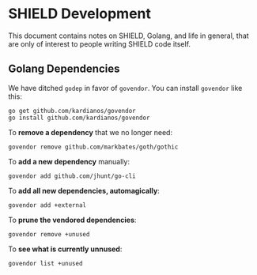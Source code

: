 SHIELD Development
==================

This document contains notes on SHIELD, Golang, and life in
general, that are only of interest to people writing SHIELD code
itself.

Golang Dependencies
-------------------

We have ditched `godep` in favor of `govendor`.  You can install
`govendor` like this:

    go get github.com/kardianos/govendor
    go install github.com/kardianos/govendor

To **remove a dependency** that we no longer need:

    govendor remove github.com/markbates/goth/gothic

To **add a new dependency** manually:

    govendor add github.com/jhunt/go-cli

To **add all new dependencies, automagically**:

    govendor add +external

To **prune the vendored dependencies**:

    govendor remove +unused

To **see what is currently unnused**:

    govendor list +unused
